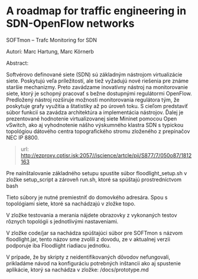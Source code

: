 # A roadmap for traffic engineering in SDN-OpenFlow networks

SOFTmon – Trafc Monitoring for SDN

Autori: Marc Hartung, Marc Körnerb

Abstract:

Softvérovo definované siete (SDN) sú základným nástrojom virtualizácie siete. Poskytujú veľa príležitostí, ale tiež vyžadujú nové riešenia pre známe staršie mechanizmy. Preto zavádzame inovatívny nástroj na monitorovanie siete, ktorý je schopný pracovať s bežne dostupnými regulátormi OpenFlow. Predložený nástroj rozširuje možnosti monitorovania regulátora tým, že poskytuje grafy využitia a štatistiky až po úroveň toku. S cieľom predstaviť súbor funkcií sa zavádza architektúra a implementácia nástrojov. Ďalej je prezentované hodnotenie virtualizovanej siete Mininet pomocou Open vSwitch, ako aj vyhodnotenie nášho výskumného klastra SDN s typickou topológiou dátového centra topografického stromu zloženého z prepínačov NEC IP 8800.

>url: http://ezproxy.cptisr.isk:2057//iscience/artcle/pii/S877/7/050o87/1812163 

Pre nainštalovanie základného setupu spustite súbor floodlight_setup.sh v zložke setup_script a zároveň run.sh, ktoré sa spúštajú prostredníctvom bash 

Tieto súbory je nutné premiestniť do domovkého adresára. Spou s topológiami siete, ktoré sa nachádzajú v zložke topo.

V zložke testovania a merania nájdete obrazovky z vykonaných testov rôznych topológii s jednotlivými nastaveniami.

V zložke code/jar sa nachádza spúštajúci súbor pre SOFTmon s názvom floodlight.jar, tento názov sme zvolili z dovodu, ze v aktualnej verzii podporuje iba Floodlight riadiacu jednotku.

V prípade, že by skripty z neidentifikovaných dôvodov nefungovali, prikladáme návod na konfiguráciu potrebných inštancii ako aj spustenie aplikácie, ktorý sa nachádza v zložke: /docs/prototype.md


